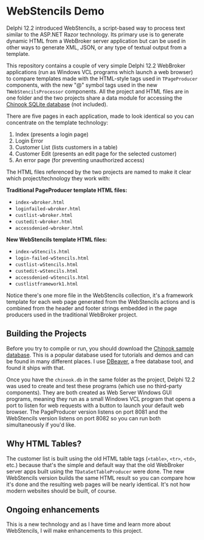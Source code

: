 # WebStencils Demo #

Delphi 12.2 introduced WebStencils, a script-based way to process text similar to the ASP.NET Razor technology. Its primary use is to generate dynamic HTML from a WebBroker server application but can be used in other ways to generate XML, JSON, or any type of textual output from a template.

This repository contains a couple of very simple Delphi 12.2 WebBroker applications (run as Windows VCL programs which launch a web browser) to compare templates made with the HTML-style tags used in `TPageProducer` components, with the new "@" symbol tags used in the new `TWebStencilsProcessor` components. All the project and HTML files are in one folder and the two projects share a data module for accessing the [Chinook SQLite database](https://www.sqlitetutorial.net/sqlite-sample-database) (not included).

There are five pages in each application, made to look identical so you can concentrate on the template technology:

1. Index (presents a login page)
2. Login Error 
3. Customer List (lists customers in a table)
4. Customer Edit (presents an edit page for the selected customer)
5. An error page (for preventing unauthorized access)

The HTML files referenced by the two projects are named to make it clear which project/technology they work with:

**Traditional PageProducer template HTML files:**

- `index-wbroker.html` 
- `loginfailed-wbroker.html`
- `custlist-wbroker.html`
- `custedit-wbroker.html`
- `accessdenied-wbroker.html`

**New WebStencils template HTML files:**

- `index-wStencils.html`
- `login-failed-wStencils.html`
- `custlist-wStencils.html`
- `custedit-wStencils.html`
- `accessdenied-wStencils.html`
- `custlistframework1.html`

Notice there's one more file in the WebStencils collection, it's a framework template for each web page generated from the WebStencils actions and is combined from the header and footer strings embedded in the page producers used in the traditional WebBroker project.

## Building the Projects 

Before you try to compile or run, you should download the [Chinook sample database](https://github.com/lerocha/chinook-database). This is a popular database used for tutorials and demos and can be found in many different places. I use [DBeaver](https://dbeaver.io/), a free database tool, and found it ships with that.

Once you have the `chinook.db` in the same folder as the project, Delphi 12.2 was used to create and test these programs (which use no third-party components). They are both created as Web Server Windows GUI programs, meaning they run as a  small Windows VCL program that opens a port to listen for web requests with a button to launch your default web browser. The PageProducer version listens on port 8081 and the WebStencils version listens on port 8082 so you can run both simultaneously if you'd like.

## Why HTML Tables?

The customer list is built using the old HTML table tags (`<table>`, `<tr>`, `<td>`, etc.) because that's the simple and default way that the old WebBroker server apps built using the `TDataSetTableProducer` were done. The new WebStencils version builds the same HTML result so you can compare how it's done and the resulting web pages will be nearly identical. It's not how modern websites should be built, of course.

## Ongoing enhancements

This is a new technology and as I have time and learn more about WebStencils, I will make enhancements to this project.